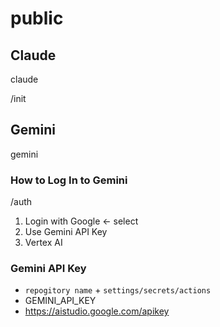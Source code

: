 # public

## Claude

claude

/init

## Gemini

gemini

### How to Log In to Gemini

/auth

1. Login with Google <- select
2. Use Gemini API Key
3. Vertex AI

### Gemini API Key

- `repogitory name` + `settings/secrets/actions`
- GEMINI_API_KEY
- https://aistudio.google.com/apikey
